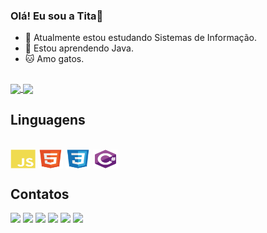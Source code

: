 ### Olá! Eu sou a Tita👋


- 🔭 Atualmente estou estudando Sistemas de Informação.
- 🌱 Estou aprendendo Java.
- 🐱 Amo gatos.

## 
  <a href="https://github.com/titahcarvalho">
  <img height=180cm align="center" src="https://github-readme-stats.vercel.app/api?username=titahcarvalho&show_icons=true&theme=radical" />
</a>
<a href="https://github.com/titahcarvalho">
  <img height=180cm align="center" src="https://github-readme-stats.vercel.app/api/top-langs?username=titahcarvalho&layout=compact&langs_count=8&card_width=320&show_icons=true&theme=radical" />
</a>

## Linguagens

<div style="display: inline_block"><br>
  <img align="center" alt="Tita-Js" height="30" width="40" src="https://raw.githubusercontent.com/devicons/devicon/master/icons/javascript/javascript-plain.svg">
  <img align="center" alt="Tita-HTML" height="30" width="40" src="https://raw.githubusercontent.com/devicons/devicon/master/icons/html5/html5-original.svg">
 <img align="center" alt="Tita-CSS" height="30" width="40" src="https://raw.githubusercontent.com/devicons/devicon/master/icons/css3/css3-original.svg">
  <img align="center" alt="Tita-Csharp" height="30" width="40" src="https://raw.githubusercontent.com/devicons/devicon/master/icons/csharp/csharp-original.svg">
</div>

## Contatos

<div> 
  <a href="https://www.youtube.com/channel/UCV7SEkM-N5xTBcJXzEoJ8Cw" target="_blank"><img src="https://img.shields.io/badge/YouTube-FF0000?style=for-the-badge&logo=youtube&logoColor=white" target="_blank"></a>
  <a href="https://instagram.com/titahcarvalho" target="_blank"><img src="https://img.shields.io/badge/-Instagram-%23E4405F?style=for-the-badge&logo=instagram&logoColor=white" target="_blank"></a>
 	<a href="https://www.twitch.tv/gatinha_manhosa" target="_blank"><img src="https://img.shields.io/badge/Twitch-9146FF?style=for-the-badge&logo=twitch&logoColor=white" target="_blank"></a>
 <a href="https://discord.com/channels/@me/1158879817366765710" target="_blank"><img src="https://img.shields.io/badge/Discord-7289DA?style=for-the-badge&logo=discord&logoColor=white" target="_blank"></a> 
  <a href = "mailto:titahcarvalho@hotmail.com"><img src="https://img.shields.io/badge/-Gmail-%23333?style=for-the-badge&logo=gmail&logoColor=white" target="_blank"></a>
  <a href="https://www.linkedin.com/in/angelicadecarvalhot/" target="_blank"><img src="https://img.shields.io/badge/-LinkedIn-%230077B5?style=for-the-badge&logo=linkedin&logoColor=white" target="_blank"></a> 
  
</div>
